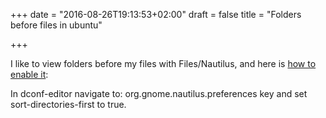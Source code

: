 +++
date = "2016-08-26T19:13:53+02:00"
draft = false
title = "Folders before files in ubuntu"

+++

I like to view folders before my files with Files/Nautilus, and here is [how to enable it](http://gexperts.com/wp/gnome-3-12-filesnautilus-sort-folders-before-files-issues/):

In dconf-editor navigate to: org.gnome.nautilus.preferences key and set  sort-directories-first to true.
